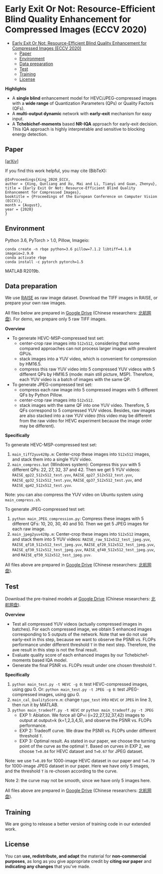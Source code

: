 # Early Exit Or Not: Resource-Efficient Blind Quality Enhancement for Compressed Images (ECCV 2020)

- [Early Exit Or Not: Resource-Efficient Blind Quality Enhancement for Compressed Images (ECCV 2020)](#early-exit-or-not-resource-efficient-blind-quality-enhancement-for-compressed-images-eccv-2020)
  - [Paper](#paper)
  - [Environment](#environment)
  - [Data preparation](#data-preparation)
  - [Test](#test)
  - [Training](#training)
  - [License](#license)

**Highlights**

- A **single blind** enhancement model for HEVC/JPEG-compressed images with a **wide range** of Quantization Parameters (QPs) or Quality Factors (QFs).
- A **multi-output dynamic** network with **early-exit** mechanism for easy input.
- A **Tchebichef-moments** based **NR-IQA** approach for early-exit decision. This IQA approach is highly interpretable and sensitive to blocking energy detection.

## Paper

[[arXiv]](https://arxiv.org/abs/2006.16581)

If you find this work helpful, you may cite (BibTeX):
```
@InProceedings{Xing_2020_ECCV,
author = {Xing, Qunliang and Xu, Mai and Li, Tianyi and Guan, Zhenyu},
title = {Early Exit Or Not: Resource-Efficient Blind Quality Enhancement for Compressed Images},
booktitle = {Proceedings of the European Conference on Computer Vision (ECCV)},
month = {August},
year = {2020}
}
```

## Environment

Python 3.6, PyTorch > 1.0, Pillow, Imageio:

```
conda create -n rbqe python=3.6 pillow=7.1.2 libtiff=4.1.0 imageio=2.9.0
conda activate rbqe
conda install -c pytorch pytorch=1.5
```

MATLAB R2019b.

## Data preparation

We use [RAISE](http://loki.disi.unitn.it/RAISE/) as raw image dataset. Download the TIFF images in RAISE, or prepare your own raw images.

All files below are prepared in [Google Drive](https://drive.google.com/drive/folders/16cAPczm_FQT5-U636QdzUXaQZikc6VeO?usp=sharing) (Chinese researchers: [北航网盘](https://bhpan.buaa.edu.cn:443/link/49EC78C258F9E5462A5F3A58F2EEEC89)). For demo, we prepare only 5 raw TIFF images.

**Overview**

- To generate HEVC-MSP-compressed test set:
  - center-crop raw images into `512x512`, considering that some compared approaches can not process larger images with prevalent GPUs.
  - stack images into a YUV video, which is convenient for compression by HM16.5.
  - compress this raw YUV video into 5 compressed YUV videos with 5 different QPs by HM16.5 (mode: main still picture, MSP). Therefore, each YUV video is a batch of images with the same QP.
- To generate JPEG-compressed test set:
  - compress each raw image into 5 compressed images with 5 different QFs by Python Pillow.
  - center-crop raw images into `512x512`.
  - stack images with the same QF into one YUV video. Therefore, 5 QFs correspond to 5 compressed YUV videos. Besides, raw images are also stacked into a raw YUV video (this video may be different from the raw video for HEVC experiment because the image order may be different).

**Specifically**

To generate HEVC-MSP-compressed test set:
1. `main_tiff2yuv420p.m`: Center-crop these images into `512x512` images, and stack them into a single YUV video.
2. `main_compress.bat` (Windows system): Compress this yuv with 5 different QPs: 22, 27, 32, 37 and 42. Then we get 5 YUV videos: `RAISE_qp22_512x512_test.yuv`, `RAISE_qp27_512x512_test.yuv`, `RAISE_qp32_512x512_test.yuv`, `RAISE_qp37_512x512_test.yuv`, and `RAISE_qp42_512x512_test.yuv`.

Note: you can also compress the YUV video on Ubuntu system using `main_compress.sh`.

To generate JPEG-compressed test set:
1. `python main_JPEG_compression.py`: Compress these images with 5 different QFs: 10, 20, 30, 40 and 50. Then we get 5 JPEG images for each raw image.
2. `main_jpeg2yuv420p.m`: Center-crop these images into `512x512` images, and stack them into 5 YUV videos: `RAISE_raw_512x512_test_jpeg.yuv`, `RAISE_qf10_512x512_test_jpeg.yuv`, `RAISE_qf20_512x512_test_jpeg.yuv`, `RAISE_qf30_512x512_test_jpeg.yuv`, `RAISE_qf40_512x512_test_jpeg.yuv`, and `RAISE_qf50_512x512_test_jpeg.yuv`.

All files above are prepared in [Google Drive](https://drive.google.com/drive/folders/16cAPczm_FQT5-U636QdzUXaQZikc6VeO?usp=sharing) (Chinese researchers: [北航网盘](https://bhpan.buaa.edu.cn:443/link/49EC78C258F9E5462A5F3A58F2EEEC89)).

## Test

Download the pre-trained models at [Google Drive](https://drive.google.com/drive/folders/16cAPczm_FQT5-U636QdzUXaQZikc6VeO?usp=sharing) (Chinese researchers: [北航网盘](https://bhpan.buaa.edu.cn:443/link/49EC78C258F9E5462A5F3A58F2EEEC89)).

**Overview**

- Test all compressed YUV videos (actually compressed images in batches). For each compressed image, we obtain 5 enhanced images corresponding to 5 outputs of the network. Note that we do not use early-exit in this step, because we want to observe the PSNR vs. FLOPs performance under different threshold `T` in the next step. Therefore, the ave result in this step is not the final result.
- Evaluate quality score of each enhanced images by our Tchebichef-moments based IQA model.
- Generate the final PSNR vs. FLOPs result under one chosen threshold `T`.

**Specifically**

1. `python main_test.py -t HEVC -g 0`: test HEVC-compressed images, using gpu 0.
   Or: `python main_test.py -t JPEG -g 0`: test JPEG-compressed images, using gpu 0.
2. `main_cal_QualityScore.m`: change `type_test` into `HEVC` or `JPEG` in line 3, then run it by MATLAB.
3. `python main_tradeoff.py -t HEVC` or `python main_tradeoff.py -t JPEG`
   - EXP 1: Ablation. We force all QP=i (i=22,27,32,37,42) images to output at output=k (k=1,2,3,4,5), and observe the PSNR vs. FLOPs performance.
   - EXP 2: Tradeoff curve. We draw the PSNR vs. FLOPs under different threshold `T`.
   - EXP 3: Optimal result. As stated in our paper, we choose the turning point of the curve as the optimal `T`. Based on curves in EXP 2, we choose `T=0.84` for HEVC dataset and `T=0.67` for JPEG dataset.

Note: we use `T=0.89` for 1000-image HEVC dataset in our paper and `T=0.79` for 1000-image JPEG dataset in our paper. Here we have only 5 images, and the threshold `T` is re-chosen according to the curve.

Note 2: the curve may not be smooth, since we have only 5 images here.

All files above are prepared in [Google Drive](https://drive.google.com/drive/folders/16cAPczm_FQT5-U636QdzUXaQZikc6VeO?usp=sharing) (Chinese researchers: [北航网盘](https://bhpan.buaa.edu.cn:443/link/49EC78C258F9E5462A5F3A58F2EEEC89)).

## Training

We are going to release a better version of training code in our extended work.

## License

You can **use, redistribute, and adapt** the material for **non-commercial purposes**, as long as you give appropriate credit by **citing our paper** and **indicating any changes** that you've made.
